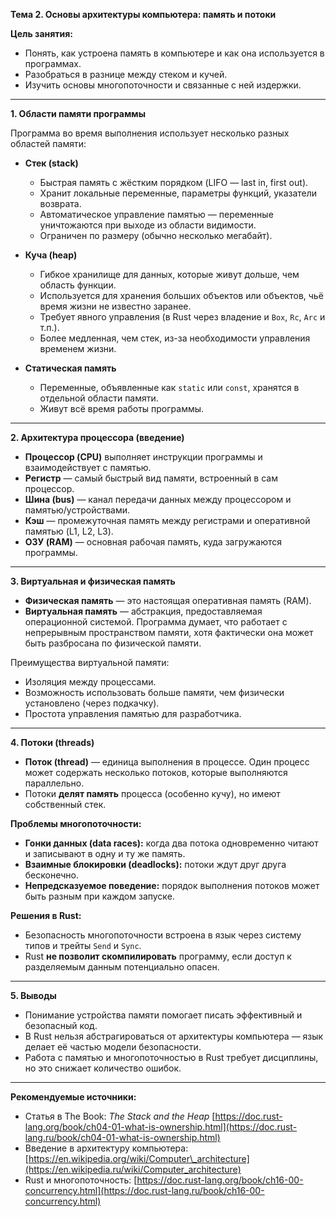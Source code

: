 **Тема 2. Основы архитектуры компьютера: память и потоки**

**Цель занятия:**

* Понять, как устроена память в компьютере и как она используется в программах.
* Разобраться в разнице между стеком и кучей.
* Изучить основы многопоточности и связанные с ней издержки.

---

**1. Области памяти программы**

Программа во время выполнения использует несколько разных областей памяти:

* **Стек (stack)**

  * Быстрая память с жёстким порядком (LIFO — last in, first out).
  * Хранит локальные переменные, параметры функций, указатели возврата.
  * Автоматическое управление памятью — переменные уничтожаются при выходе из области видимости.
  * Ограничен по размеру (обычно несколько мегабайт).

* **Куча (heap)**

  * Гибкое хранилище для данных, которые живут дольше, чем область функции.
  * Используется для хранения больших объектов или объектов, чьё время жизни не известно заранее.
  * Требует явного управления (в Rust через владение и `Box`, `Rc`, `Arc` и т.п.).
  * Более медленная, чем стек, из-за необходимости управления временем жизни.

* **Статическая память**

  * Переменные, объявленные как `static` или `const`, хранятся в отдельной области памяти.
  * Живут всё время работы программы.

---

**2. Архитектура процессора (введение)**

* **Процессор (CPU)** выполняет инструкции программы и взаимодействует с памятью.
* **Регистр** — самый быстрый вид памяти, встроенный в сам процессор.
* **Шина (bus)** — канал передачи данных между процессором и памятью/устройствами.
* **Кэш** — промежуточная память между регистрами и оперативной памятью (L1, L2, L3).
* **ОЗУ (RAM)** — основная рабочая память, куда загружаются программы.

---

**3. Виртуальная и физическая память**

* **Физическая память** — это настоящая оперативная память (RAM).
* **Виртуальная память** — абстракция, предоставляемая операционной системой.
  Программа думает, что работает с непрерывным пространством памяти, хотя фактически она может быть разбросана по физической памяти.

Преимущества виртуальной памяти:

* Изоляция между процессами.
* Возможность использовать больше памяти, чем физически установлено (через подкачку).
* Простота управления памятью для разработчика.

---

**4. Потоки (threads)**

* **Поток (thread)** — единица выполнения в процессе. Один процесс может содержать несколько потоков, которые выполняются параллельно.
* Потоки **делят память** процесса (особенно кучу), но имеют собственный стек.

**Проблемы многопоточности:**

* **Гонки данных (data races):** когда два потока одновременно читают и записывают в одну и ту же память.
* **Взаимные блокировки (deadlocks):** потоки ждут друг друга бесконечно.
* **Непредсказуемое поведение:** порядок выполнения потоков может быть разным при каждом запуске.

**Решения в Rust:**

* Безопасность многопоточности встроена в язык через систему типов и трейты `Send` и `Sync`.
* Rust **не позволит скомпилировать** программу, если доступ к разделяемым данным потенциально опасен.

---

**5. Выводы**

* Понимание устройства памяти помогает писать эффективный и безопасный код.
* В Rust нельзя абстрагироваться от архитектуры компьютера — язык делает её частью модели безопасности.
* Работа с памятью и многопоточностью в Rust требует дисциплины, но это снижает количество ошибок.

---

**Рекомендуемые источники:**

* Статья в The Book: *The Stack and the Heap*
  [https://doc.rust-lang.org/book/ch04-01-what-is-ownership.html](https://doc.rust-lang.ru/book/ch04-01-what-is-ownership.html)
* Введение в архитектуру компьютера:
  [https://en.wikipedia.org/wiki/Computer\_architecture](https://en.wikipedia.ru/wiki/Computer_architecture)
* Rust и многопоточность:
  [https://doc.rust-lang.org/book/ch16-00-concurrency.html](https://doc.rust-lang.ru/book/ch16-00-concurrency.html)